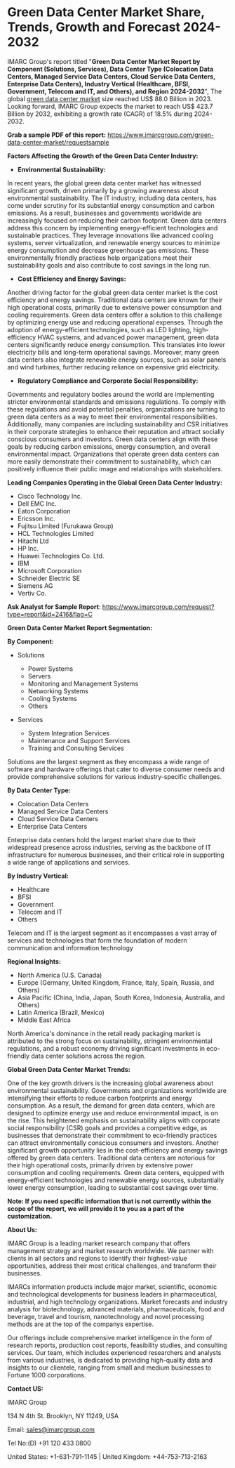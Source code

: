 ﻿# **Green Data Center Market Share, Trends, Growth and Forecast 2024-2032**
IMARC Group's report titled "**Green Data Center Market Report by Component (Solutions, Services), Data Center Type (Colocation Data Centers, Managed Service Data Centers, Cloud Service Data Centers, Enterprise Data Centers), Industry Vertical (Healthcare, BFSI, Government, Telecom and IT, and Others), and Region 2024-2032**", The global [green data center market](https://www.imarcgroup.com/green-data-center-market) size reached US$ 88.0 Billion in 2023. Looking forward, IMARC Group expects the market to reach US$ 423.7 Billion by 2032, exhibiting a growth rate (CAGR) of 18.5% during 2024-2032.

**Grab a sample PDF of this report:** <https://www.imarcgroup.com/green-data-center-market/requestsample>

**Factors Affecting the Growth of the Green Data Center Industry:**

- **Environmental Sustainability:**

In recent years, the global green data center market has witnessed significant growth, driven primarily by a growing awareness about environmental sustainability. The IT industry, including data centers, has come under scrutiny for its substantial energy consumption and carbon emissions. As a result, businesses and governments worldwide are increasingly focused on reducing their carbon footprint. Green data centers address this concern by implementing energy-efficient technologies and sustainable practices. They leverage innovations like advanced cooling systems, server virtualization, and renewable energy sources to minimize energy consumption and decrease greenhouse gas emissions. These environmentally friendly practices help organizations meet their sustainability goals and also contribute to cost savings in the long run.

- **Cost Efficiency and Energy Savings:**

Another driving factor for the global green data center market is the cost efficiency and energy savings. Traditional data centers are known for their high operational costs, primarily due to extensive power consumption and cooling requirements. Green data centers offer a solution to this challenge by optimizing energy use and reducing operational expenses. Through the adoption of energy-efficient technologies, such as LED lighting, high-efficiency HVAC systems, and advanced power management, green data centers significantly reduce energy consumption. This translates into lower electricity bills and long-term operational savings. Moreover, many green data centers also integrate renewable energy sources, such as solar panels and wind turbines, further reducing reliance on expensive grid electricity.

- **Regulatory Compliance and Corporate Social Responsibility:**

Governments and regulatory bodies around the world are implementing stricter environmental standards and emissions regulations. To comply with these regulations and avoid potential penalties, organizations are turning to green data centers as a way to meet their environmental responsibilities. Additionally, many companies are including sustainability and CSR initiatives in their corporate strategies to enhance their reputation and attract socially conscious consumers and investors. Green data centers align with these goals by reducing carbon emissions, energy consumption, and overall environmental impact. Organizations that operate green data centers can more easily demonstrate their commitment to sustainability, which can positively influence their public image and relationships with stakeholders.

**Leading Companies Operating in the Global Green Data Center Industry:**

- Cisco Technology Inc.
- Dell EMC Inc.
- Eaton Corporation
- Ericsson Inc.
- Fujitsu Limited (Furukawa Group)
- HCL Technologies Limited
- Hitachi Ltd
- HP Inc.
- Huawei Technologies Co. Ltd.
- IBM
- Microsoft Corporation
- Schneider Electric SE
- Siemens AG
- Vertiv Co.

**Ask Analyst for Sample Report**: <https://www.imarcgroup.com/request?type=report&id=2416&flag=C>

**Green Data Center Market Report Segmentation:**

**By Component:**

- Solutions

  - Power Systems
  - Servers
  - Monitoring and Management Systems
  - Networking Systems
  - Cooling Systems
  - Others
- Services

  - System Integration Services
  - Maintenance and Support Services
  - Training and Consulting Services

Solutions are the largest segment as they encompass a wide range of software and hardware offerings that cater to diverse consumer needs and provide comprehensive solutions for various industry-specific challenges.

**By Data Center Type:**

- Colocation Data Centers
- Managed Service Data Centers
- Cloud Service Data Centers
- Enterprise Data Centers

Enterprise data centers hold the largest market share due to their widespread presence across industries, serving as the backbone of IT infrastructure for numerous businesses, and their critical role in supporting a wide range of applications and services.

**By Industry Vertical:**

- Healthcare
- BFSI
- Government
- Telecom and IT
- Others

Telecom and IT is the largest segment as it encompasses a vast array of services and technologies that form the foundation of modern communication and information technology

**Regional Insights:**

- North America (U.S. Canada)
- Europe (Germany, United Kingdom, France, Italy, Spain, Russia, and Others)
- Asia Pacific (China, India, Japan, South Korea, Indonesia, Australia, and Others)
- Latin America (Brazil, Mexico)
- Middle East Africa

North America's dominance in the retail ready packaging market is attributed to the strong focus on sustainability, stringent environmental regulations, and a robust economy driving significant investments in eco-friendly data center solutions across the region.

**Global Green Data Center Market Trends:**

One of the key growth drivers is the increasing global awareness about environmental sustainability. Governments and organizations worldwide are intensifying their efforts to reduce carbon footprints and energy consumption. As a result, the demand for green data centers, which are designed to optimize energy use and reduce environmental impact, is on the rise. This heightened emphasis on sustainability aligns with corporate social responsibility (CSR) goals and provides a competitive edge, as businesses that demonstrate their commitment to eco-friendly practices can attract environmentally conscious consumers and investors. Another significant growth opportunity lies in the cost-efficiency and energy savings offered by green data centers. Traditional data centers are notorious for their high operational costs, primarily driven by extensive power consumption and cooling requirements. Green data centers, equipped with energy-efficient technologies and renewable energy sources, substantially lower energy consumption, leading to substantial cost savings over time.

**Note: If you need specific information that is not currently within the scope of the report, we will provide it to you as a part of the customization.**

**About Us:**

IMARC Group is a leading market research company that offers management strategy and market research worldwide. We partner with clients in all sectors and regions to identify their highest-value opportunities, address their most critical challenges, and transform their businesses.

IMARCs information products include major market, scientific, economic and technological developments for business leaders in pharmaceutical, industrial, and high technology organizations. Market forecasts and industry analysis for biotechnology, advanced materials, pharmaceuticals, food and beverage, travel and tourism, nanotechnology and novel processing methods are at the top of the companys expertise.

Our offerings include comprehensive market intelligence in the form of research reports, production cost reports, feasibility studies, and consulting services. Our team, which includes experienced researchers and analysts from various industries, is dedicated to providing high-quality data and insights to our clientele, ranging from small and medium businesses to Fortune 1000 corporations.

**Contact US:**

IMARC Group

134 N 4th St. Brooklyn, NY 11249, USA

Email: sales@imarcgroup.com

Tel No:(D) +91 120 433 0800

United States: +1-631-791-1145 | United Kingdom: +44-753-713-2163
